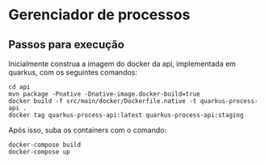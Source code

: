 # Gerenciador de processos

## Passos para execução

Inicialmente construa a imagem do docker da api, implementada em quarkus, com os seguintes comandos:

```
cd api
mvn package -Pnative -Dnative-image.docker-build=true
docker build -f src/main/docker/Dockerfile.native -t quarkus-process-api .
docker tag quarkus-process-api:latest quarkus-process-api:staging
```

Após isso, suba os containers com o comando:

```
docker-compose build
docker-compose up
```
